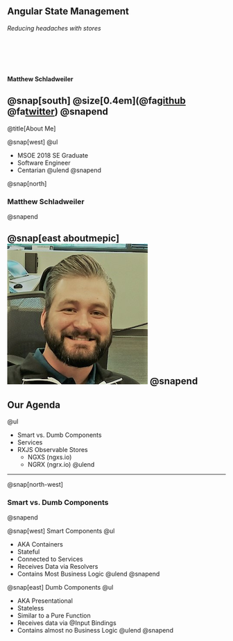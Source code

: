 ## Angular State Management

*Reducing headaches with stores*

<p style="margin-top: 100px; font-weight: bold;">Matthew Schladweiler</p>

@snap[south]
@size[0.4em](@fa[github](BlackbeardMatt)     @fa[twitter](BlackbeardMatt))
@snapend
---
@title[About Me]

@snap[west]
@ul[](false)
* MSOE 2018 SE Graduate
* Software Engineer
* Centarian
@ulend
@snapend

@snap[north]
### Matthew Schladweiler
@snapend

@snap[east aboutmepic]
![ProfilePic](assets/img/me.jpg)
@snapend
---
## Our Agenda

@ul
- Smart vs. Dumb Components
- Services
- RXJS Observable Stores
    - NGXS (ngxs.io)
    - NGRX (ngrx.io)
@ulend
---
@snap[north-west]
### Smart vs. Dumb Components
@snapend

@snap[west]
Smart Components
@ul
- AKA Containers
- Stateful
- Connected to Services
- Receives Data via Resolvers
- Contains Most Business Logic
@ulend
@snapend

@snap[east]
Dumb Components
@ul
- AKA Presentational
- Stateless
- Similar to a Pure Function
- Receives data via @Input Bindings
- Contains almost no Business Logic
@ulend
@snapend
